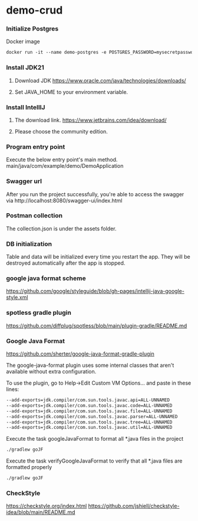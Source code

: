 # demo-crud

### Initialize Postgres

Docker image
```dtd
docker run -it --name demo-postgres -e POSTGRES_PASSWORD=mysecretpassword -p 5432:5432 -d postgres
```

### Install JDK21
1. Download JDK
https://www.oracle.com/java/technologies/downloads/

2. Set JAVA_HOME to your environment variable.

### Install IntellIJ
1. The download link.
https://www.jetbrains.com/idea/download/

2. Please choose the community edition.

### Program entry point
Execute the below entry point's main method.
main/java/com/example/demo/DemoApplication

### Swagger url
After you run the project successfully, you're able to access the swagger via http://localhost:8080/swagger-ui/index.html 

### Postman collection
The collection.json is under the assets folder.

### DB initialization
Table and data will be initialized every time you restart the app.
They will be destroyed automatically after the app is stopped.

### google java format scheme
https://github.com/google/styleguide/blob/gh-pages/intellij-java-google-style.xml


### spotless gradle plugin
https://github.com/diffplug/spotless/blob/main/plugin-gradle/README.md

### Google Java Format
https://github.com/sherter/google-java-format-gradle-plugin

The google-java-format plugin uses some internal classes that aren't available without extra configuration. 

To use the plugin, go to Help→Edit Custom VM Options... and paste in these lines:

```dtd
--add-exports=jdk.compiler/com.sun.tools.javac.api=ALL-UNNAMED
--add-exports=jdk.compiler/com.sun.tools.javac.code=ALL-UNNAMED
--add-exports=jdk.compiler/com.sun.tools.javac.file=ALL-UNNAMED
--add-exports=jdk.compiler/com.sun.tools.javac.parser=ALL-UNNAMED
--add-exports=jdk.compiler/com.sun.tools.javac.tree=ALL-UNNAMED
--add-exports=jdk.compiler/com.sun.tools.javac.util=ALL-UNNAMED
```

Execute the task googleJavaFormat to format all *.java files in the project
```dtd
./gradlew goJF
```
Execute the task verifyGoogleJavaFormat to verify that all *.java files are formatted properly
```dtd
./gradlew goJF
```

### CheckStyle
https://checkstyle.org/index.html
https://github.com/jshiell/checkstyle-idea/blob/main/README.md